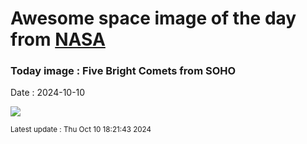 
# Awesome space image of the day from [NASA](https://api.nasa.gov/)

### Today image : Five Bright Comets from SOHO
Date : 2024-10-10

![](https://apod.nasa.gov/apod/image/2410/SohoKy3_1024.jpg)

<small>Latest update : Thu Oct 10 18:21:43 2024</small>
        